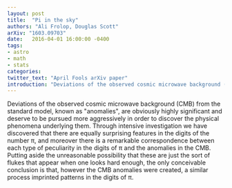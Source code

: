 ```yaml
---
layout: post
title:  "Pi in the sky"
authors: "Ali Frolop, Douglas Scott"
arXiv: "1603.09703"
date:   2016-04-01 16:00:00 -0400
tags:
- astro
- math
- stats
categories:
twitter_text: "April Fools arXiv paper"
introduction: "Deviations of the observed cosmic microwave background (CMB) from the standard model..."
---
```


Deviations of the observed cosmic microwave background (CMB) from the standard model, known as "anomalies", are obviously highly significant and deserve to be pursued more aggressively in order to discover the physical phenomena underlying them. Through intensive investigation we have discovered that there are equally surprising features in the digits of the number π, and moreover there is a remarkable correspondence between each type of peculiarity in the digits of π and the anomalies in the CMB. Putting aside the unreasonable possibility that these are just the sort of flukes that appear when one looks hard enough, the only conceivable conclusion is that, however the CMB anomalies were created, a similar process imprinted patterns in the digits of π.
